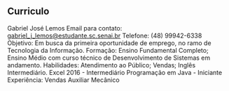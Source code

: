 ## Curriculo 
Gabriel José Lemos
Email para contato: gabriel_j_lemos@estudante.sc.senai.br Telefone: (48) 99942-6338
Objetivo: Em busca da primeira oportunidade de emprego, no ramo de Tecnologia da Informação.
Formação: Ensino Fundamental Completo; 
Ensino Médio com curso técnico de Desenvolvimento de Sistemas em andamento.
Habilidades: Atendimento ao Público;
Vendas;
Inglês Intermediário.
Excel 2016 - Intermediário
Programação em Java - Iniciante
Experiência: 
Vendas
Auxiliar Mecânico
